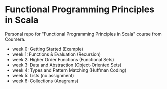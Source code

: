 # Functional Programming Principles in Scala

Personal repo for "Functional Programming Principles in Scala" course from Coursera.

- week 0: Getting Started (Example)
- week 1: Functions & Evaluation (Recursion)
- week 2: Higher Order Functions (Functional Sets)
- week 3: Data and Abstraction (Object-Oriented Sets)
- week 4: Types and Pattern Matching (Huffman Coding)
- week 5: Lists (no assignment)
- week 6: Collections (Anagrams)
